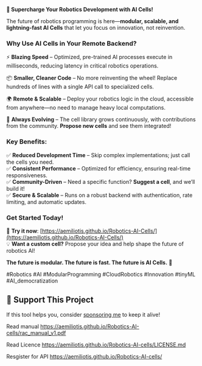 **🚀 Supercharge Your Robotics Development with AI Cells!**  

The future of robotics programming is here—**modular, scalable, and lightning-fast AI Cells** that let you focus on innovation, not reinvention.  

### **Why Use AI Cells in Your Remote Backend?**  

⚡ **Blazing Speed** – Optimized, pre-trained AI processes execute in milliseconds, reducing latency in critical robotics operations.  

📦 **Smaller, Cleaner Code** – No more reinventing the wheel! Replace hundreds of lines with a single API call to specialized cells.  

🌍 **Remote & Scalable** – Deploy your robotics logic in the cloud, accessible from anywhere—no need to manage heavy local computations.  

🔄 **Always Evolving** – The cell library grows continuously, with contributions from the community. **Propose new cells** and see them integrated!  

### **Key Benefits:**  
✅ **Reduced Development Time** – Skip complex implementations; just call the cells you need.  
✅ **Consistent Performance** – Optimized for efficiency, ensuring real-time responsiveness.  
✅ **Community-Driven** – Need a specific function? **Suggest a cell**, and we’ll build it!  
✅ **Secure & Scalable** – Runs on a robust backend with authentication, rate limiting, and automatic updates.  

### **Get Started Today!**  
🔗 **Try it now**: [https://aemiliotis.github.io/Robotics-AI-Cells/](https://aemiliotis.github.io/Robotics-AI-Cells/)  
💡 **Want a custom cell?** Propose your idea and help shape the future of robotics AI!  

**The future is modular. The future is fast. The future is AI Cells.** 🚀  

#Robotics #AI #ModularProgramming #CloudRobotics #Innovation #tinyML #AI_democratization 

## 💖 Support This Project  
If this tool helps you, consider [sponsoring me](https://github.com/sponsors/aemiliotis) to keep it alive!  

Read manual
https://aemiliotis.github.io/Robotics-AI-cells/rac_manual_v1.pdf

Read Licence
https://aemiliotis.github.io/Robotics-AI-cells/LICENSE.md

Resgister for API
https://aemiliotis.github.io/Robotics-AI-cells/
